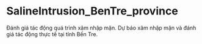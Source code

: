 # SalineIntrusion_BenTre_province
Đánh giá tác động quá trình xâm nhập mặn. Dự báo xâm nhập mặn và đánh giá tác động thực tế tại tỉnh Bến Tre.
